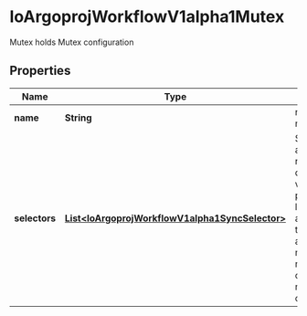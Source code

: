 

# IoArgoprojWorkflowV1alpha1Mutex

Mutex holds Mutex configuration

## Properties

Name | Type | Description | Notes
------------ | ------------- | ------------- | -------------
**name** | **String** | name of the mutex |  [optional]
**selectors** | [**List&lt;IoArgoprojWorkflowV1alpha1SyncSelector&gt;**](IoArgoprojWorkflowV1alpha1SyncSelector.md) | Selectors is a list of references to dynamic values (like parameters, labels, annotations) that can be added to mutex key to make concurrency more customizable |  [optional]



